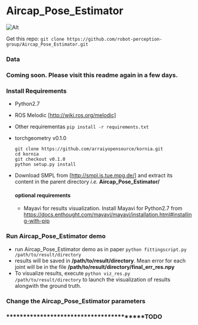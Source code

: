 # Aircap_Pose_Estimator

![Alt](https://github.com/robot-perception-group/Aircap_Pose_Estimator/blob/master/repo_assets/teaser.png)

Get this repo:
`git clone https://github.com/robot-perception-group/Aircap_Pose_Estimator.git`

### Data
###  Coming soon. Please visit this readme again in a few days.

### Install Requirements 
- Python2.7
- ROS Melodic [http://wiki.ros.org/melodic]
- Other requirementas
	`pip install -r requirements.txt`
- torchgeometry v0.1.0
	```
	git clone https://github.com/arraiyopensource/kornia.git
	cd kornia
	git checkout v0.1.0
	python setup.py install
	```
- Download SMPL from [http://smpl.is.tue.mpg.de/] and extract its content in the parent directory _i.e._ __Aircap_Pose_Estimator/__
	
	#### optional requirements 
	- Mayavi for results visualization. Install Mayavi for Python2.7 from https://docs.enthought.com/mayavi/mayavi/installation.html#installing-with-pip


### Run Aircap_Pose_Estimator demo
- run Aircap_Pose_Estimator demo as in paper
	`python fittingscript.py /path/to/result/directory`
- results will be saved in **/path/to/result/directory**. Mean error for each joint will be in the file **/path/to/result/directory/final_err_res.npy**
- To visualize results, execute `python viz_res.py /path/to/result/directory` to launch the visualization of results alongwith the ground truth.

### Change the Aircap_Pose_Estimator parameters 
### ****************************************TODO
